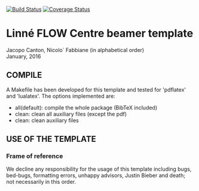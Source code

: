 [![Build Status](https://travis-ci.org/nfabbiane/flowbeamer.svg?branch=master)](https://travis-ci.org/jcanton/mechthesis/builds)
[![Coverage Status](https://coveralls.io/repos/github/nfabbiane/flowbeamer/badge.svg?branch=master)](https://coveralls.io/github/jcanton/mechthesis?branch=master)

# Linné FLOW Centre beamer template

Jacopo Canton, Nicolo` Fabbiane (in alphabetical order)<br /> 
January, 2016


## COMPILE
A Makefile has been developed for this template and tested for 'pdflatex' and
'lualatex'. The options implemented are:

 - all(default): compile the whole package (BibTeX included)
 - clean:        clean all auxiliary files (except the pdf)
 - clean:        clean auxiliary files


## USE OF THE TEMPLATE

### Frame of reference


We decline any responsibility for the usage of this template including bugs,
bed-bugs, formatting errors, unhappy advisors, Justin Bieber and death; not 
necessarily in this order.
